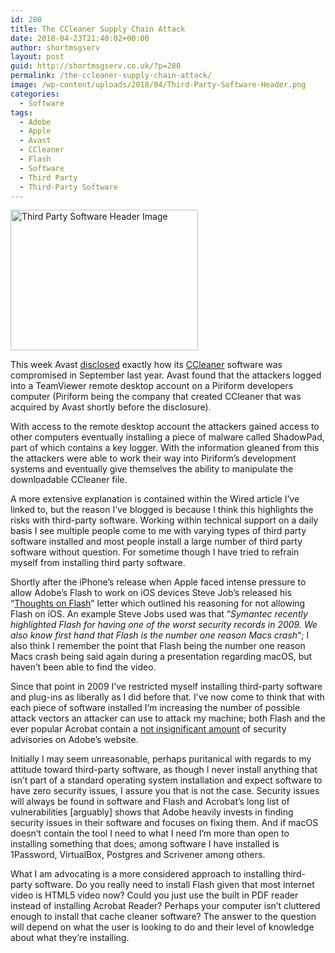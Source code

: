 ```yaml
---
id: 280
title: The CCleaner Supply Chain Attack
date: 2018-04-23T21:40:02+00:00
author: shortmsgserv
layout: post
guid: http://shortmsgserv.co.uk/?p=280
permalink: /the-ccleaner-supply-chain-attack/
image: /wp-content/uploads/2018/04/Third-Party-Software-Header.png
categories:
  - Software
tags:
  - Adobe
  - Apple
  - Avast
  - CCleaner
  - Flash
  - Software
  - Third Party
  - Third-Party Software
---
```

<img class="size-medium wp-image-281 aligncenter" src="https://i1.wp.com/shortmsgserv.co.uk/wp-content/uploads/2018/04/Third-Party-Software-Header.png?resize=300%2C225" alt="Third Party Software Header Image" width="300" height="225" srcset="https://i1.wp.com/shortmsgserv.co.uk/wp-content/uploads/2018/04/Third-Party-Software-Header.png?resize=300%2C225 300w, https://i1.wp.com/shortmsgserv.co.uk/wp-content/uploads/2018/04/Third-Party-Software-Header.png?resize=768%2C576 768w, https://i1.wp.com/shortmsgserv.co.uk/wp-content/uploads/2018/04/Third-Party-Software-Header.png?w=800 800w" sizes="(max-width: 300px) 100vw, 300px" data-recalc-dims="1" />

This week Avast <a href="https://www.wired.com/story/inside-the-unnerving-supply-chain-attack-that-corrupted-ccleaner/" target="_blank" rel="noopener">disclosed</a> exactly how its <a href="https://www.ccleaner.com" target="_blank" rel="noopener">CCleaner</a> software was compromised in September last year. Avast found that the attackers logged into a TeamViewer remote desktop account on a Piriform developers computer (Piriform being the company that created CCleaner that was acquired by Avast shortly before the disclosure).

With access to the remote desktop account the attackers gained access to other computers eventually installing a piece of malware called ShadowPad, part of which contains a key logger. With the information gleaned from this the attackers were able to work their way into Piriform&#8217;s development systems and eventually give themselves the ability to manipulate the downloadable CCleaner file.

A more extensive explanation is contained within the Wired article I&#8217;ve linked to, but the reason I&#8217;ve blogged is because I think this highlights the risks with third-party software. Working within technical support on a daily basis I see multiple people come to me with varying types of third party software installed and most people install a large number of third party software without question. For sometime though I have tried to refrain myself from installing third party software.

Shortly after the iPhone&#8217;s release when Apple faced intense pressure to allow Adobe&#8217;s Flash to work on iOS devices Steve Job&#8217;s released his &#8220;<a href="https://www.apple.com/hotnews/thoughts-on-flash/" target="_blank" rel="noopener">Thoughts on Flash</a>&#8221; letter which outlined his reasoning for not allowing Flash on iOS. An example Steve Jobs used was that &#8220;_Symantec recently highlighted Flash for having one of the worst security records in 2009. We also know first hand that Flash is the number one reason Macs crash_&#8220;; I also think I remember the point that Flash being the number one reason Macs crash being said again during a presentation regarding macOS, but haven&#8217;t been able to find the video.

Since that point in 2009 I&#8217;ve restricted myself installing third-party software and plug-ins as liberally as I did before that. I&#8217;ve now come to think that with each piece of software installed I&#8217;m increasing the number of possible attack vectors an attacker can use to attack my machine; both Flash and the ever popular Acrobat contain a <a href="https://helpx.adobe.com/uk/security.html" target="_blank" rel="noopener">not insignificant amount</a> of security advisories on Adobe&#8217;s website.

Initially I may seem unreasonable, perhaps puritanical with regards to my attitude toward third-party software, as though I never install anything that isn&#8217;t part of a standard operating system installation and expect software to have zero security issues, I assure you that is not the case. Security issues will always be found in software and Flash and Acrobat&#8217;s long list of vulnerabilities [arguably] shows that Adobe heavily invests in finding security issues in their software and focuses on fixing them. And if macOS doesn&#8217;t contain the tool I need to what I need I&#8217;m more than open to installing something that does; among software I have installed is 1Password, VirtualBox, Postgres and Scrivener among others.

What I am advocating is a more considered approach to installing third-party software. Do you really need to install Flash given that most internet video is HTML5 video now? Could you just use the built in PDF reader instead of installing Acrobat Reader? Perhaps your computer isn&#8217;t cluttered enough to install that cache cleaner software? The answer to the question will depend on what the user is looking to do and their level of knowledge about what they&#8217;re installing.

&nbsp;
